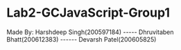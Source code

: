 # Lab2-GCJavaScript-Group1
Made By: Harshdeep Singh(200597184)  ----- Dhruvitaben Bhatt(200612383)  ------ Devarsh Patel(200605825)
